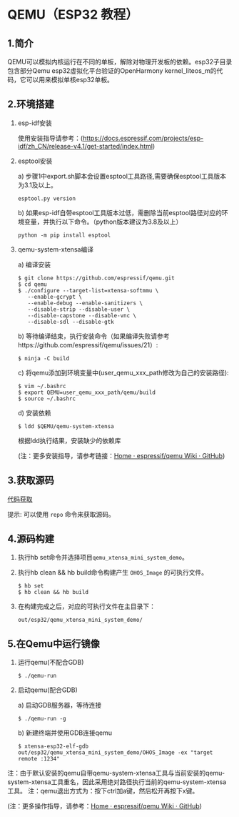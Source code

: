 # QEMU（ESP32 教程）

## 1.简介

QEMU可以模拟内核运行在不同的单板，解除对物理开发板的依赖。esp32子目录包含部分Qemu esp32虚拟化平台验证的OpenHarmony kernel\_liteos\_m的代码，它可以用来模拟单核esp32单板。

## 2.环境搭建

   1. esp-idf安装

      使用安装指导请参考：(https://docs.espressif.com/projects/esp-idf/zh_CN/release-v4.1/get-started/index.html)

   2. esptool安装

      a) 步骤1中export.sh脚本会设置esptool工具路径,需要确保esptool工具版本为3.1及以上。
         ```shell
         esptool.py version
         ```
      b) 如果esp-idf自带esptool工具版本过低，需删除当前esptool路径对应的环境变量，并执行以下命令。（python版本建议为3.8及以上）
         ```shell
         python -m pip install esptool
         ```

   3. qemu-system-xtensa编译

      a) 编译安装

         ```shell
         $ git clone https://github.com/espressif/qemu.git
         $ cd qemu
         $ ./configure --target-list=xtensa-softmmu \
            --enable-gcrypt \
            --enable-debug --enable-sanitizers \
            --disable-strip --disable-user \
            --disable-capstone --disable-vnc \
            --disable-sdl --disable-gtk
         ```

      b) 等待编译结束，执行安装命令（如果编译失败请参考https://github.com/espressif/qemu/issues/21）:

         ```shell
         $ ninja -C build
         ```

      c) 将qemu添加到环境变量中(user_qemu_xxx_path修改为自己的安装路径):

         ```shell
         $ vim ~/.bashrc
         $ export QEMU=user_qemu_xxx_path/qemu/build
         $ source ~/.bashrc
         ```

      d) 安装依赖

         ```shell
         $ ldd $QEMU/qemu-system-xtensa
         ```

         根据ldd执行结果，安装缺少的依赖库

         (注：更多安装指导，请参考链接：[Home · espressif/qemu Wiki · GitHub](https://github.com/espressif/qemu/wiki#configure))

## 3.获取源码

[代码获取](https://gitee.com/openharmony/docs/blob/master/zh-cn/device-dev/get-code/sourcecode-acquire.md)

提示: 可以使用 `repo` 命令来获取源码。

## 4.源码构建

   1. 执行hb set命令并选择项目`qemu_xtensa_mini_system_demo`。

   2. 执行hb clean && hb build命令构建产生 `OHOS_Image` 的可执行文件。

      ```shell
      $ hb set
      $ hb clean && hb build
      ```

   3. 在构建完成之后，对应的可执行文件在主目录下：

      ```
      out/esp32/qemu_xtensa_mini_system_demo/
      ```

## 5.在Qemu中运行镜像

   1. 运行qemu(不配合GDB)

      ```shell
      $ ./qemu-run
      ```

   2. 启动qemu(配合GDB)

      a) 启动GDB服务器，等待连接

         ```shell
         $ ./qemu-run -g
         ```

      b) 新建终端并使用GDB连接qemu

         ```shell
         $ xtensa-esp32-elf-gdb out/esp32/qemu_xtensa_mini_system_demo/OHOS_Image -ex "target remote :1234"
         ```

   注：由于默认安装的qemu自带qemu-system-xtensa工具与当前安装的qemu-system-xtensa工具重名，因此采用绝对路径执行当前的qemu-system-xtensa工具。
   注：qemu退出方式为：按下ctrl加a键，然后松开再按下x键。

(注：更多操作指导，请参考：[Home · espressif/qemu Wiki · GitHub](https://github.com/espressif/qemu/wiki#configure))
